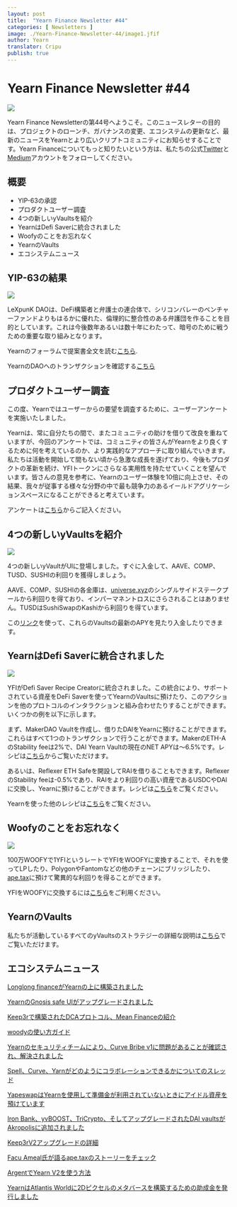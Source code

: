 ```yaml
---
layout: post
title:  "Yearn Finance Newsletter #44"
categories: [ Newsletters ]
image: ./Yearn-Finance-Newsletter-44/image1.jfif
author: Yearn
translator: Cripu
publish: true
---
```


# Yearn Finance Newsletter #44

![](image1.jfif)

Yearn Finance Newsletterの第44号へようこそ。このニュースレターの目的は、プロジェクトのローンチ、ガバナンスの変更、エコシステムの更新など、最新のニュースをYearnとより広いクリプトコミュニティにお知らせすることです。Yearn Financeについてもっと知りたいという方は、私たちの公式[Twitter](https://twitter.com/iearnfinance)と[Medium](https://medium.com/iearn)アカウントをフォローしてください。

## **概要**

- YIP-63の承認
- プロダクトユーザー調査
- 4つの新しいyVaultsを紹介
- YearnはDefi Saverに統合されました
- Woofyのことをお忘れなく
- YearnのVaults
- エコシステムニュース

## **YIP-63の結果**

![](image2.jfif)

LeXpunK DAOは、DeFi構築者と弁護士の連合体で、シリコンバレーのベンチャーファンドよりもはるかに優れた、倫理的に整合性のある弁護団を作ることを目的としています。これは今後数年あるいは数十年にわたって、暗号のために戦うための重要な取り組みとなります。

Yearnのフォーラムで提案書全文を読む[こちら](https://gov.yearn.finance/t/yip-63-fund-builder-first-legal-activism-dao/11280).

YearnのDAOへのトランザクションを確認する[こちら](https://etherscan.io/tx/0x0ec0fc55d6dc51b426a254bf2d6de138b1b9a1c3031f4ab3a7b39439fa004392)

## **プロダクトユーザー調査**

この度、Yearnではユーザーからの要望を調査するために、ユーザーアンケートを実施いたしました。 
  
Yearnは、常に自分たちの間で、またコミュニティの助けを借りて改良を重ねていますが、今回のアンケートでは、コミュニティの皆さんがYearnをより良くするために何を考えているのか、より実践的なアプローチに取り組んでいきます。私たちは活動を開始して間もない頃から急激な成長を遂げており、今後もプロダクトの革新を続け、YFIトークンにさらなる実用性を持たせていくことを望んでいます。皆さんの意見を参考に、Yearnのユーザー体験を10倍に向上させ、その結果、我々が従事する様々な分野の中で最も競争力のあるイールドアグリケーションスペースになることができると考えています。

アンケートは[こちら](https://yearnfinance.typeform.com/to/ojp3J8gn)からご記入ください。

## **4つの新しいyVaultsを紹介**

![](image3.jfif)

4つの新しいyVaultがUIに登場しました。すぐに入金して、AAVE、COMP、TUSD、SUSHIの利回りを獲得しましょう。  
  
AAVE、COMP、SUSHIの各金庫は、[universe.xyz](https://universe.xyz/polymorphs)のシングルサイドステークプールから利回りを得ており、インパーマネントロスにさらされることはありません。TUSDはSushiSwapのKashiから利回りを得ています。

この[リンク](https://yearn.finance/vaults)を使って、これらのVaultsの最新のAPYを見たり入金したりできます。

## **YearnはDefi Saverに統合されました**

![](image4.jfif)

YFIがDefi Saver Recipe Creatorに統合されました。この統合により、サポートされている資産をDeFi Saverを使ってYearnのVaultsに預けたり、このアクションを他のプロトコルのインタラクションと組み合わせたりすることができます。いくつかの例を以下に示します。 
  
まず、MakerDAO Vaultを作成し、借りたDAIをYearnに預けることができます。これらはすべて1つのトランザクションで行うことができます。MakerのETH-AのStability feeは2%で、DAI Yearn Vaultの現在のNET APYは～6.5%です。レシピは[こちら](https://app.defisaver.com/recipes/create?recipe=V3JhcEV0aEFjdGlvbiwyMDtSZWZsZXhlck9wZW5TYWZlQWN0aW9uLEVUSC1BO1JlZmxleGVyU3VwcGx5QWN0aW9uLCQyLHJlY2lwZSxBbGwgYXZhaWxhYmxlO1JlZmxleGVyR2VuZXJhdGVBY3Rpb24sJDIsNjY2NixyZWNpcGU7U2VsbEFjdGlvbiwweDAzYWI0NTg2MzQ5MTBhYWQyMGVmNWYxYzhlZTk2ZjFkNmFjNTQ5MTkscmVjaXBlLDY2NjYsMHhBMGI4Njk5MWM2MjE4YjM2YzFkMTlENGEyZTlFYjBjRTM2MDZlQjQ4LHJlY2lwZSwxO1llYXJuU3VwcGx5QWN0aW9uLDB4QTBiODY5OTFjNjIxOGIzNmMxZDE5RDRhMmU5RWIwY0UzNjA2ZUI0OCxyZWNpcGUsQWxsIGF2YWlsYWJsZSx3YWxsZXQ%3D)からご覧いただけます。

あるいは、Reflexer ETH Safeを開設してRAIを借りることもできます。ReflexerのStability feeは-0.5%であり、RAIをより利回りの高い資産であるUSDCやDAIに交換し、Yearnに預けることができます。レシピは[こちら](https://app.defisaver.com/recipes/create?recipe=V3JhcEV0aEFjdGlvbiwyMDtSZWZsZXhlck9wZW5TYWZlQWN0aW9uLEVUSC1BO1JlZmxleGVyU3VwcGx5QWN0aW9uLCQyLHJlY2lwZSxBbGwgYXZhaWxhYmxlO1JlZmxleGVyR2VuZXJhdGVBY3Rpb24sJDIsNjY2NixyZWNpcGU7U2VsbEFjdGlvbiwweDAzYWI0NTg2MzQ5MTBhYWQyMGVmNWYxYzhlZTk2ZjFkNmFjNTQ5MTkscmVjaXBlLDY2NjYsMHhBMGI4Njk5MWM2MjE4YjM2YzFkMTlENGEyZTlFYjBjRTM2MDZlQjQ4LHJlY2lwZSwxO1llYXJuU3VwcGx5QWN0aW9uLDB4QTBiODY5OTFjNjIxOGIzNmMxZDE5RDRhMmU5RWIwY0UzNjA2ZUI0OCxyZWNpcGUsQWxsIGF2YWlsYWJsZSx3YWxsZXQ%3D)をご覧ください。

Yearnを使った他のレシピは[こちら](https://app.defisaver.com/)をご覧ください。

## **Woofyのことをお忘れなく**

![](image5.jfif)

100万WOOFYで1YFIというレートでYFIをWOOFYに変換することで、それを使ってLPしたり、PolygonやFantomなどの他のチェーンにブリッジしたり、[ape.tax](https://ape.tax/)に預けて驚異的な利回りを得ることができます。
  
YFIをWOOFYに交換するには[こちら](https://woofy.finance/)をご利用ください。

## **YearnのVaults**

私たちが活動しているすべてのyVaultsのストラテジーの詳細な説明は[こちら](https://medium.com/yearn-state-of-the-vaults/the-vaults-at-yearn-9237905ffed3)でご覧いただけます。

## **エコシステムニュース**

[Longlong financeがYearnの上に構築されました](https://twitter.com/longlongfinance/status/1424889905877069826)

[YearnのGnosis safe UIがアップグレードされました](https://twitter.com/seanmacaonghais/status/1427229450773618695?s=21)

[Keep3rで構築されたDCAプロトコル、Mean Financeの紹介](https://twitter.com/mean_fi/status/1422947694444785666?s=21)

[woodyの使い方ガイド](https://twitter.com/cryptannews/status/1426489521911177217?s=21)

[Yearnのセキュリティチームにより、Curve Bribe v1に問題があることが確認され、解決されました](https://twitter.com/bantg/status/1426629982328180737?s=21)

[Spell、Curve、Yarnがどのようにコラボレーションできるかについてのスレッド](https://twitter.com/danielesesta/status/1426547097415913476?s=21)

[YapeswapはYearnを使用して準備金が利用されていないときにアイドル資産を預けています](https://twitter.com/yapeswap/status/1427270229839605761)

[Iron Bank、yvBOOST、TriCrypto、そしてアップグレードされたDAI vaultsがAkropolisに追加されました](https://twitter.com/akropolisio/status/1427258414229442563)

[Keep3rV2アップグレードの詳細](https://twitter.com/AndreCronjeTech/status/1429021091218006023)

[Facu Ameal氏が語るape.taxのストーリーをチェック](https://twitter.com/fameal/status/1428382076064174080?s=20)

[ArgentでYearn V2を使う方法](https://twitter.com/argentHQ/status/1431205382865760257)

[YearnはAtlantis Worldに2Dピクセルのメタバースを構築するための助成金を発行しました](https://twitter.com/iearnfinance/status/1432387438014435332)